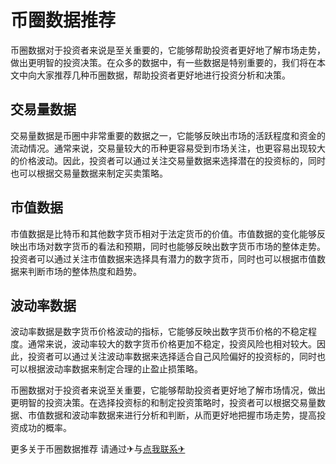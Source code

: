 # 币圈数据推荐

币圈数据对于投资者来说是至关重要的，它能够帮助投资者更好地了解市场走势，做出更明智的投资决策。在众多的数据中，有一些数据是特别重要的，我们将在本文中向大家推荐几种币圈数据，帮助投资者更好地进行投资分析和决策。

## 交易量数据

交易量数据是币圈中非常重要的数据之一，它能够反映出市场的活跃程度和资金的流动情况。通常来说，交易量较大的币种更容易受到市场关注，也更容易出现较大的价格波动。因此，投资者可以通过关注交易量数据来选择潜在的投资标的，同时也可以根据交易量数据来制定买卖策略。

## 市值数据

市值数据是比特币和其他数字货币相对于法定货币的价值。市值数据的变化能够反映出市场对数字货币的看法和预期，同时也能够反映出数字货币市场的整体走势。投资者可以通过关注市值数据来选择具有潜力的数字货币，同时也可以根据市值数据来判断市场的整体热度和趋势。

## 波动率数据

波动率数据是数字货币价格波动的指标，它能够反映出数字货币价格的不稳定程度。通常来说，波动率较大的数字货币价格更加不稳定，投资风险也相对较大。因此，投资者可以通过关注波动率数据来选择适合自己风险偏好的投资标的，同时也可以根据波动率数据来制定合理的止盈止损策略。

币圈数据对于投资者来说至关重要，它能够帮助投资者更好地了解市场情况，做出更明智的投资决策。在选择投资标的和制定投资策略时，投资者可以根据交易量数据、市值数据和波动率数据来进行分析和判断，从而更好地把握市场走势，提高投资成功的概率。

更多关于币圈数据推荐 请通过✈与[点我联系✈](https://www.G208.com)